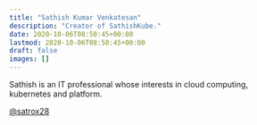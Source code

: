 ```yaml
---
title: "Sathish Kumar Venkatesan"
description: "Creator of SathishKube."
date: 2020-10-06T08:50:45+00:00
lastmod: 2020-10-06T08:50:45+00:00
draft: false
images: []
---
```


Sathish is an IT professional whose interests in cloud computing, kubernetes and platform.

[@satrox28](https://twitter.com/satrox28)
